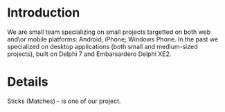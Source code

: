 # Introduction #

We are small team specializing on small projects targetted on both web and\or mobile platforms: Android; iPhone; Windows Phone.
In the past we specialized on desktop applications (both small and medium-sized projects), built on Delphi 7 and Embarsardero Delphi XE2.


# Details #

Sticks (Matches) - is one of our project.